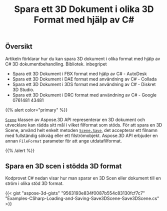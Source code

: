 ﻿---
title: Spara ett 3D Dokument i olika 3D Format med hjälp av C#
linktitle: Spara en 3D dokument
type: docs
weight: 20
url: /sv/net/save-a-3d-document/
description: Scenklassen av Aspose.3D API representerar ett dokument 3D och utvecklare kan spara sitt föremål i alla stöd. filformat.
---
## **Översikt**
Artikeln förklarar hur du kan spara 3D dokument i olika format med hjälp av C# 3D dokumentbehandling. Bibliotek. inbegripet

- Spara ett 3D Dokument i FBX format med hjälp av C# - AutoDesk
- Spara ett 3D Dokument i DAE format med användning av C# - Collada
- Spara ett 3D Dokument i 3DS format med användning av C# - Diskret 3D Studio.
- Spara ett 3D Dokument i DRC format med användning av C# - Google 0761481 43481

{{% alert color="primary" %}} 

[`Scene`](https://reference.aspose.com/3d/net/aspose.threed/scene) klassen av Aspose.3D API representerar en 3D dokument och utvecklare kan rädda sitt mål i vilket filformat som stöds. För att spara en 3D Scene, använd helt enkelt metoden [`Scene.Save`](https://reference.aspose.com/3d/net/aspose.threed/scene/methods/save), det accepterar ett filnamn med fullständig sökväg eller ett filströmobjekt. Aspose.3D API erbjuder en annan `FileFormat` parameter för att ange utdatafilformat.

{{% /alert %}} 

## **Spara en 3D scen i stödda 3D format**

Kodprovet C# nedan visar hur man sparar en 3D Scen eller dokument till en ström i olika stöd 3D format.

{{< gist "aspose-3d-gists" "9563193e834f0087b554c83130fcf7c7" "Examples-CSharp-Loading-and-Saving-Save3DScene-Save3DScene.cs" >}}
